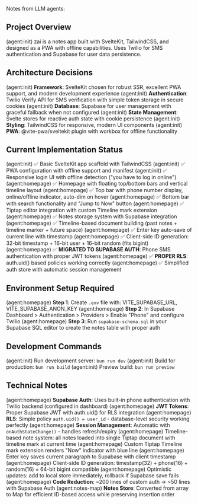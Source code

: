 Notes from LLM agents:

## Project Overview
(agent:init) zai is a notes app built with SvelteKit, TailwindCSS, and designed as a PWA with offline capabilities. Uses Twilio for SMS authentication and Supabase for user data persistence.

## Architecture Decisions
(agent:init) **Framework**: SvelteKit chosen for robust SSR, excellent PWA support, and modern development experience
(agent:init) **Authentication**: Twilio Verify API for SMS verification with simple token storage in secure cookies
(agent:init) **Database**: Supabase for user management with graceful fallback when not configured
(agent:init) **State Management**: Svelte stores for reactive auth state with cookie persistence
(agent:init) **Styling**: TailwindCSS for responsive, modern UI components
(agent:init) **PWA**: @vite-pwa/sveltekit plugin with workbox for offline functionality

## Current Implementation Status
(agent:init) ✅ Basic SvelteKit app scaffold with TailwindCSS
(agent:init) ✅ PWA configuration with offline support and manifest
(agent:init) ✅ Responsive login UI with offline detection ("you have to log in online")
(agent:homepage) ✅ Homepage with floating top/bottom bars and vertical timeline layout
(agent:homepage) ✅ Top bar with phone number display, online/offline indicator, auto-dim on hover
(agent:homepage) ✅ Bottom bar with search functionality and "Jump to Now" button
(agent:homepage) ✅ Tiptap editor integration with custom Timeline mark extension
(agent:homepage) ✅ Notes storage system with Supabase integration
(agent:homepage) ✅ Timeline-based document building (past notes + timeline marker + future space)
(agent:homepage) ✅ Enter key auto-save of current line with timestamp
(agent:homepage) ✅ Client-side ID generation: 32-bit timestamp + 16-bit user + 16-bit random (fits bigint)
(agent:homepage) ✅ **MIGRATED TO SUPABASE AUTH**: Phone SMS authentication with proper JWT tokens
(agent:homepage) ✅ **PROPER RLS**: auth.uid() based policies working correctly
(agent:homepage) ✅ Simplified auth store with automatic session management

## Environment Setup Required
(agent:homepage) **Step 1**: Create `.env` file with: VITE_SUPABASE_URL, VITE_SUPABASE_ANON_KEY
(agent:homepage) **Step 2**: In Supabase Dashboard > Authentication > Providers > Enable "Phone" and configure Twilio
(agent:homepage) **Step 3**: Run `supabase-schema.sql` in your Supabase SQL editor to create the notes table with proper auth

## Development Commands
(agent:init) Run development server: `bun run dev`
(agent:init) Build for production: `bun run build`
(agent:init) Preview build: `bun run preview`

## Technical Notes
(agent:homepage) **Supabase Auth**: Uses built-in phone authentication with Twilio backend (configured in dashboard)
(agent:homepage) **JWT Tokens**: Proper Supabase JWT with auth.uid() for RLS integration
(agent:homepage) **RLS**: Simple policy `auth.uid() = user_id` - database-level security working perfectly
(agent:homepage) **Session Management**: Automatic with `onAuthStateChange()` - handles refresh/expiry
(agent:homepage) Timeline-based note system: all notes loaded into single Tiptap document with timeline mark at current time
(agent:homepage) Custom Tiptap Timeline mark extension renders "Now" indicator with blue line
(agent:homepage) Enter key saves current paragraph to Supabase with client timestamp
(agent:homepage) Client-side ID generation: timestamp(32) + phone(16) + random(16) = 64-bit bigint compatible
(agent:homepage) Optimistic updates: add to local store immediately, rollback if Supabase save fails
(agent:homepage) **Code Reduction**: ~200 lines of custom auth → ~50 lines with Supabase Auth
(agent:notes-map) **Notes Store**: Converted from array to Map for efficient ID-based access while preserving insertion order
